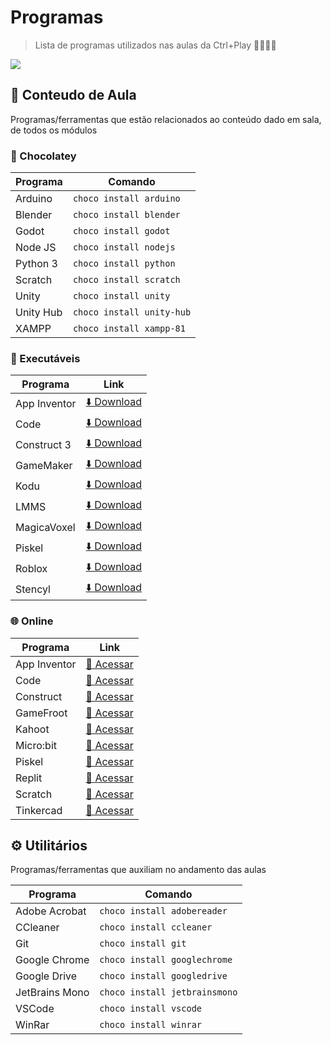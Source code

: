 # Programas
> Lista de programas utilizados nas aulas da Ctrl+Play 👨‍💻👩‍💻

![](https://img.shields.io/badge/%C3%9Altima%20atualiza%C3%A7%C3%A3o-16%20julho%202022-green)

## 📖 Conteudo de Aula
Programas/ferramentas que estão relacionados ao conteúdo dado em sala, de todos os módulos  

### 🍫 Chocolatey

| Programa          | Comando                   |
| ----------------- | ------------------------- |
| Arduino           | `choco install arduino`   |
| Blender           | `choco install blender`   |
| Godot             | `choco install godot`     |
| Node JS           | `choco install nodejs`    |
| Python 3          | `choco install python`    |
| Scratch           | `choco install scratch`   |
| Unity             | `choco install unity`     |
| Unity Hub         | `choco install unity-hub` |
| XAMPP             | `choco install xampp-81`  |

### 🤖 Executáveis

| Programa          | Link           |
| ----------------- | -------------- |
| App Inventor      | [⬇️ Download](https://appinventor.mit.edu/explore/ai2/windows.html)|
| Code              | [⬇️ Download](https://studio.code.org/download/mc)|
| Construct 3       | [⬇️ Download](https://editor.construct.net/)|
| GameMaker        | [⬇️ Download](https://accounts.yoyogames.com/downloads)|
| Kodu              | [⬇️ Download](https://www.kodugamelab.com/downloads/)|
| LMMS              | [⬇️ Download](https://lmms.io/download#windows)|
| MagicaVoxel       | [⬇️ Download](https://ephtracy.github.io/)|
| Piskel            | [⬇️ Download](https://www.piskelapp.com/download)|
| Roblox            | [⬇️ Download](https://www.roblox.com/create)|
| Stencyl           | [⬇️ Download](https://www.stencyl.com/download/)|

### 🌐 Online

| Programa          | Link                        |
| ----------------- | ------------------------------ | 
| App Inventor      | [🔗 Acessar](http://ai2.appinventor.mit.edu/)|
| Code              | [🔗 Acessar](https://studio.code.org/courses)|
| Construct         | [🔗 Acessar](https://editor.construct.net/)|
| GameFroot         | [🔗 Acessar](https://make.gamefroot.com/dashboard/home)|
| Kahoot            | [🔗 Acessar](https://kahoot.com/)
| Micro:bit         | [🔗 Acessar](https://makecode.microbit.org/)|
| Piskel            | [🔗 Acessar](https://www.piskelapp.com/)|
| Replit            | [🔗 Acessar](https://replit.com/~)|
| Scratch           | [🔗 Acessar](https://scratch.mit.edu/)|
| Tinkercad         | [🔗 Acessar](https://www.tinkercad.com/dashboard)|

## ⚙️ Utilitários

Programas/ferramentas que auxiliam no andamento das aulas

| Programa          | Comando                        |
| ----------------- | ------------------------------ | 
| Adobe Acrobat     | `choco install adobereader`    |
| CCleaner          | `choco install ccleaner`       |
| Git               | `choco install git`            |
| Google Chrome     | `choco install googlechrome`   |
| Google Drive      | `choco install googledrive`    |
| JetBrains Mono    | `choco install jetbrainsmono`  |
| VSCode            | `choco install vscode`         |
| WinRar            | `choco install winrar`         |
